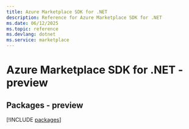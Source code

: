 ```yaml
---
title: Azure Marketplace SDK for .NET
description: Reference for Azure Marketplace SDK for .NET
ms.date: 06/12/2025
ms.topic: reference
ms.devlang: dotnet
ms.service: marketplace
---
```

# Azure Marketplace SDK for .NET - preview
## Packages - preview
[!INCLUDE [packages](marketplace-index.md)]